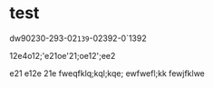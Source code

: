 # test

dw90230-293-02`139`-02392-0`1392

12e4o12;'e21oe'21;oe12';ee2

e21
e12e
21e
fweqfklq;kql;kqe;
ewfwefl;kk
fewjfklwe
